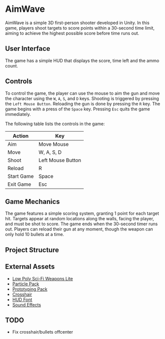 # AimWave

AimWave is a simple 3D first-person shooter developed in Unity. In this game, players shoot targets to score points within a 30-second time limit, aiming to achieve the highest possible score before time runs out.

## User Interface

The game has a simple HUD that displays the score, time left and the ammo count.

## Controls

To control the game, the player can use the mouse to aim the gun and move the character using the `W`, `A`, `S`, and `D` keys. Shooting is triggered by pressing the `Left Mouse Button`. Reloading the gun is done by pressing the `R` key. The game begins with a press of the `Space` key. Pressing `Esc` quits the game immediately.

The following table lists the controls in the game:

| Action       | Key                |
|--------------|--------------------|
| Aim          | Move Mouse         |
| Move         | W, A, S, D         |
| Shoot        | Left Mouse Button  |
| Reload       | R                  |
| Start Game   | Space              |
| Exit Game    | Esc                |

## Game Mechanics

The game features a simple scoring system, granting 1 point for each target hit. Targets appear at random locations along the walls, facing the player, and must be shot to score. The game ends when the 30-second timer runs out. Players can reload their gun at any moment, though the weapon can only hold 10 bullets at a time.

## Project Structure

## External Assets

- [Low Poly Sci-Fi Weapons Lite](https://assetstore.unity.com/packages/3d/props/guns/low-poly-sci-fi-weapons-lite-296460)
- [Particle Pack](https://assetstore.unity.com/packages/vfx/particles/legacy-particle-pack-73777)
- [Prototyping Pack](https://assetstore.unity.com/packages/3d/prototyping-pack-free-94277)
- [Crosshair](https://kenney.nl/assets/crosshair-pack)
- [HUD Font](https://www.dafont.com/spy-agency.font)
- [Sound Effects](https://pixabay.com/sound-effects/search/public-domain/)

## TODO

- Fix crosshair/bullets offcenter
